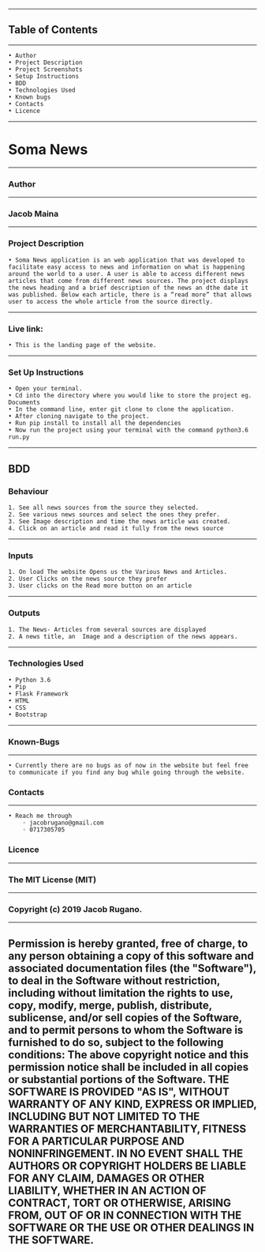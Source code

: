 ------------------------------------------------------------------------
## Table of Contents
------------------------------------------------------------------------
    • Author
    • Project Description
    • Project Screenshots
    • Setup Instructions
    • BDD
    • Technologies Used
    • Known bugs
    • Contacts
    • Licence

------------------------------------------------------------------------
# Soma News
------------------------------------------------------------------------
### Author
------------------------------------------------------------------------
### Jacob Maina
------------------------------------------------------------------------
### Project Description

    • Soma News application is an web application that was developed to facilitate easy access to news and information on what is happening around the world to a user. A user is able to access different news articles that come from different news sources. The project displays the news heading and a brief description of the news an dthe date it was published. Below each article, there is a “read more” that allows user to access the whole article from the source directly.

------------------------------------------------------------------------
### Live link:

    • This is the landing page of the website.

------------------------------------------------------------------------
### Set Up Instructions
    • Open your terminal.
    • Cd into the directory where you would like to store the project eg. Documents
    • In the command line, enter git clone to clone the application.
    • After cloning navigate to the project.
    • Run pip install to install all the dependencies
    • Now run the project using your terminal with the command python3.6 run.py

------------------------------------------------------------------------
## BDD
### Behaviour
    1. See all news sources from the source they selected.
    2. See various news sources and select the ones they prefer.
    3. See Image description and time the news article was created.
    4. Click on an article and read it fully from the news source

------------------------------------------------------------------------
### Inputs
    1. On load The website Opens us the Various News and Articles.
    2. User Clicks on the news source they prefer
    3. User clicks on the Read more button on an article

------------------------------------------------------------------------
### Outputs
    1. The News- Articles from several sources are displayed
    2. A news title, an  Image and a description of the news appears.

------------------------------------------------------------------------
### Technologies Used
    • Python 3.6
    • Pip
    • Flask Framework
    • HTML
    • CSS
    • Bootstrap


------------------------------------------------------------------------
### Known-Bugs
------------------------------------------------------------------------
    • Currently there are no bugs as of now in the website but feel free to communicate if you find any bug while going through the website.

### Contacts
------------------------------------------------------------------------
    • Reach me through
        ◦ jacobrugano@gmail.com
        ◦ 0717305705

### Licence
------------------------------------------------------------------------
###  The MIT License (MIT)
------------------------------------------------------------------------
### Copyright (c) 2019 Jacob Rugano.
------------------------------------------------------------------------
Permission is hereby granted, free of charge, to any person obtaining a copy of this software and associated documentation files (the "Software"), to deal in the Software without restriction, including without limitation the rights to use, copy, modify, merge, publish, distribute, sublicense, and/or sell copies of the Software, and to permit persons to whom the Software is furnished to do so, subject to the following conditions:
The above copyright notice and this permission notice shall be included in all copies or substantial portions of the Software.
THE SOFTWARE IS PROVIDED "AS IS", WITHOUT WARRANTY OF ANY KIND, EXPRESS OR IMPLIED, INCLUDING BUT NOT LIMITED TO THE WARRANTIES OF MERCHANTABILITY, FITNESS FOR A PARTICULAR PURPOSE AND NONINFRINGEMENT. IN NO EVENT SHALL THE AUTHORS OR COPYRIGHT HOLDERS BE LIABLE FOR ANY CLAIM, DAMAGES OR OTHER LIABILITY, WHETHER IN AN ACTION OF CONTRACT, TORT OR OTHERWISE, ARISING FROM, OUT OF OR IN CONNECTION WITH THE SOFTWARE OR THE USE OR OTHER DEALINGS IN THE SOFTWARE.
------------------------------------------------------------------------
